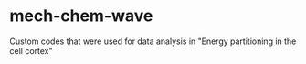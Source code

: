 # mech-chem-wave
Custom codes that were used for data analysis in "Energy partitioning in the cell cortex"
